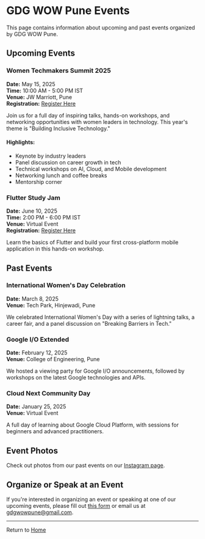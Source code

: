 # GDG WOW Pune Events

This page contains information about upcoming and past events organized by GDG WOW Pune.

## Upcoming Events

### Women Techmakers Summit 2025
**Date:** May 15, 2025  
**Time:** 10:00 AM - 5:00 PM IST  
**Venue:** JW Marriott, Pune  
**Registration:** [Register Here](#)

Join us for a full day of inspiring talks, hands-on workshops, and networking opportunities with women leaders in technology. This year's theme is "Building Inclusive Technology."

#### Highlights:
- Keynote by industry leaders
- Panel discussion on career growth in tech
- Technical workshops on AI, Cloud, and Mobile development
- Networking lunch and coffee breaks
- Mentorship corner

### Flutter Study Jam
**Date:** June 10, 2025  
**Time:** 2:00 PM - 6:00 PM IST  
**Venue:** Virtual Event  
**Registration:** [Register Here](#)

Learn the basics of Flutter and build your first cross-platform mobile application in this hands-on workshop.

## Past Events

### International Women's Day Celebration
**Date:** March 8, 2025  
**Venue:** Tech Park, Hinjewadi, Pune

We celebrated International Women's Day with a series of lightning talks, a career fair, and a panel discussion on "Breaking Barriers in Tech."

### Google I/O Extended
**Date:** February 12, 2025  
**Venue:** College of Engineering, Pune

We hosted a viewing party for Google I/O announcements, followed by workshops on the latest Google technologies and APIs.

### Cloud Next Community Day
**Date:** January 25, 2025  
**Venue:** Virtual Event

A full day of learning about Google Cloud Platform, with sessions for beginners and advanced practitioners.

## Event Photos

Check out photos from our past events on our [Instagram page](#).

## Organize or Speak at an Event

If you're interested in organizing an event or speaking at one of our upcoming events, please fill out [this form](#) or email us at gdgwowpune@gmail.com.

---

Return to [Home](README.md)